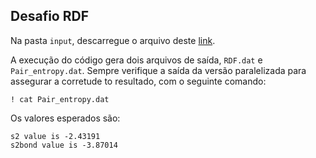 ## Desafio RDF

Na pasta `input`, descarregue o arquivo deste [link](https://drive.google.com/file/d/120MiaG1nt78YyyEpQEEAk81L0qEDP6Ux/view?usp=sharing).

A execução do código gera dois arquivos de saída, `RDF.dat` e `Pair_entropy.dat`. Sempre verifique a saída da versão paralelizada para assegurar a corretude to resultado, com o seguinte comando:

```
! cat Pair_entropy.dat
```

Os valores esperados são:

```
s2 value is -2.43191
s2bond value is -3.87014
```
